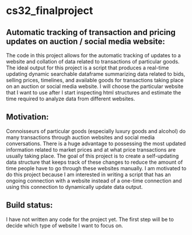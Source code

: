 # cs32_finalproject

## Automatic tracking of transaction and pricing updates on auction / social media website:

The code in this project allows for the automatic tracking of updates to a website and collation of data related to transactions of particular goods. The ideal output for this project is a script that produces a real-time updating dynamic searchable dataframe summarizing data related to bids, selling prices, timelines, and available goods for transactions taking place on an auction or social media website. I will choose the particular website that I want to use after I start inspecting html structures and estimate the time required to analyze data from different websites. 

## Motivation:
Connoisseurs of particular goods (especially luxury goods and alcohol) do many transactions through auction websites and social media conversations. There is a huge advantage to possessing the most updated information related to market prices and at what price transactions are usually taking place. The goal of this project is to create a self-updating data structure that keeps track of these changes to reduce the amount of time people have to go through these websites manually. I am motivated to do this project because I am interested in writing a script that has an ongoing connection with a website instead of a one-time connection and using this connection to dynamically update data output.

## Build status: 
I have not written any code for the project yet. The first step will be to decide which type of website I want to focus on. 


